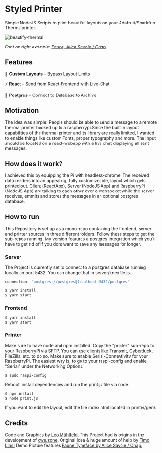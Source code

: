 # Styled Printer
Simple NodeJS Scripts to print beautiful layouts on your Adafruit/Sparkfun Thermalprinter.

![beautify-thermal](https://user-images.githubusercontent.com/22169889/81113336-5837d180-8f20-11ea-8d49-2959c4b36c8b.jpg)

_Font on right example: [Faune, Alice Savoie / Cnap](http://www.cnap.graphismeenfrance.fr/faune/en.html)_

## Features
🎨 **Custom Layouts** – Bypass Layout Limits

⚡️ **React** – Send from React-Frontend with Live-Chat  

🐘 **Postgres** – Connect to Database to Archive

## Motivation
The idea was simple: People should be able to send a message to a remote thermal printer hooked up to a raspberrypi.Since the built in layout capabilities of the thermal printer and its library are really limited, I wanted to enable things like custom Fonts, proper typography and more. The Input should be located on a react-webapp with a live chat displaying all sent messages.

## How does it work?
I achieved this by equipping the Pi with headless-chrome. The received data renders into an appealing, fully customizeable, layout which gets printed out. Client (ReactApp), Server (NodeJS App) and RaspberryPi (NodeJS App) are talking to each other over a websocket while the server receives, emmits and stores the messages in an optional postgres database.

## How to run
This Repository is set up as a mono-repo containing the frontend, server and printer sources in three different folders.
Follow these steps to get the sub-repos running. My version features a postgres integration which you'll have to get rid of if you dont want to save any messages for longer.
### Server
The Project is currently set to connect to a postgres database running locally on port 5432. You can change that in server/knexfile.js.
```javascript
connection: "postgres://postgres@localhost:5432/postgres"
```
```bash
$ yarn install
$ yarn start
```

### Frontend
```bash
$ yarn install
$ yarn start
```

### Printer
Make sure to have node and npm installed. Copy the "printer" sub-repo to your RaspberryPi via SFTP. You can use clients like Transmit, Cyberduck, FileZilla, etc. to do so. Make sure to enable Serial-Connevtivity for your RaspberryPi. The easiest way is, to go to your raspi-config and enable "Serial" under the Networking Options.

```bash
$ sudo raspi-config
```
Reboot, install dependencies and run the print.js file via node.
```bash
$ npm install
$ node print.js
```
If you want to edit the layout, edit the file index.html located in printer/gen/.

## Credits
Code and Graphics by [Leo Mühlfeld.](https://leomuehlfeld.at) This Project had is origins in the development of [owe.zone](https://timo.sh/owezone/). Original Idea & huge amount of help by [Timo Lins!](https://timo.sh) Demo Picture features [Faune Typeface by Alice Savoie / Cnap.](http://www.cnap.graphismeenfrance.fr/faune/en.html)
